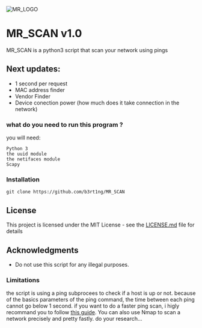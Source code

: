 ![MR_LOGO](https://i.imgur.com/TMCZw0G.png)

# MR_SCAN v1.0
MR_SCAN is a python3 script that scan your network using pings

## Next updates:

* 1 second per request
* MAC address finder
* Vendor Finder
* Device conection power (how much does it take connection in the network)

### what do you need to run this program ?

you will need:
```
Python 3
the uuid module
the netifaces module
Scapy
```

### Installation

```
git clone https://github.com/b3rt1ng/MR_SCAN
```

## License

This project is licensed under the MIT License - see the [LICENSE.md](LICENSE.md) file for details

## Acknowledgments

* Do not use this script for any illegal purposes.

### Limitations
the script is using a ping subprocees to check if a host is  up or not. because of the basics parameters of the ping command, the time between each ping cannot go below 1 second. if you want to do a faster ping scan, i higly recommand you to follow [this guide](https://null-byte.wonderhowto.com/how-to/turbo-ping-sweeping-with-python-0163098/). You can also use Nmap to scan a network precisely and pretty fastly. do your research...
